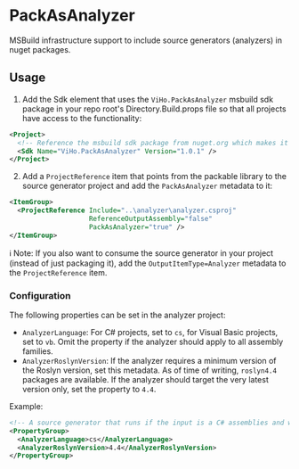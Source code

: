 # PackAsAnalyzer
MSBuild infrastructure support to include source generators (analyzers) in nuget packages.

## Usage
1. Add the Sdk element that uses the `ViHo.PackAsAnalyzer` msbuild sdk package in your repo root's Directory.Build.props file so that all projects have access to the functionality:
```xml
<Project>
  <!-- Reference the msbuild sdk package from nuget.org which makes it automatically available to all projects in the repo. -->
  <Sdk Name="ViHo.PackAsAnalyzer" Version="1.0.1" />
</Project>
```

2. Add a `ProjectReference` item that points from the packable library to the source generator project and add the `PackAsAnalyzer` metadata to it:
```xml
<ItemGroup>
  <ProjectReference Include="..\analyzer\analyzer.csproj"
                    ReferenceOutputAssembly="false"
                    PackAsAnalyzer="true" />
</ItemGroup>
```

:information_source: Note: If you also want to consume the source generator in your project (instead of just packaging it), add the `OutputItemType=Analyzer` metadata to the `ProjectReference` item.

### Configuration
The following properties can be set in the analyzer project:
- `AnalyzerLanguage`: For C# projects, set to `cs`, for Visual Basic projects, set to `vb`. Omit the property if the analyzer should apply to all assembly families.
- `AnalyzerRoslynVersion`: If the analyzer requires a minimum version of the Roslyn version, set this metadata. As of time of writing, `roslyn4.4` packages are available. If the analyzer should target the very latest version only, set the property to `4.4`.

Example:
```xml
<!-- A source generator that runs if the input is a C# assemblies and when the compiler supports the roslyn4.4 API. -->
<PropertyGroup>
  <AnalyzerLanguage>cs</AnalyzerLanguage>
  <AnalyzerRoslynVersion>4.4</AnalyzerRoslynVersion>
</PropertyGroup>
```